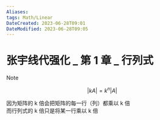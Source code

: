 ```yaml
---
Aliases: 
tags: Math/Linear 
DateCreated: 2023-06-28T09:01
DateModified: 2023-06-28T09:05
---
```

# 张宇线代强化 _ 第 1 章 _ 行列式

> [!note] 
> 
> $$|kA| = k^{n} |A| $$
> 
> 因为矩阵的 k 倍会把矩阵的每一行（列）都乘以 k 倍  
> 而行列式的 k 倍只是将某一行乘以 k 倍
